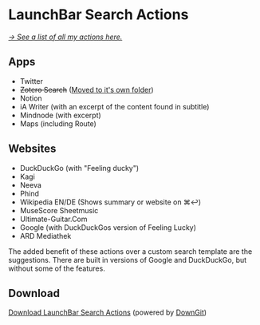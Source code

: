 # LaunchBar Search Actions

*[→ See a list of all my actions here.](https://ptujec.github.io/launchbar)* 

## Apps

- Twitter
- ~~Zotero Search~~ ([Moved to it's own folder](https://github.com/Ptujec/LaunchBar/tree/master/Zotero-Actions#readme))
- Notion
- iA Writer (with an excerpt of the content found in subtitle)
- Mindnode (with excerpt)
- Maps (including Route)

## Websites

- DuckDuckGo (with "Feeling ducky")
- Kagi 
- Neeva
- Phind
- Wikipedia EN/DE (Shows summary or website on ⌘↩)
- MuseScore Sheetmusic
- Ultimate-Guitar.Com
- Google (with DuckDuckGos version of Feeling Lucky)
- ARD Mediathek

The added benefit of these actions over a custom search template are the suggestions. There are built in versions of Google and DuckDuckGo, but without some of the features.

## Download

[Download LaunchBar Search Actions](https://minhaskamal.github.io/DownGit/#/home?url=https://github.com/Ptujec/LaunchBar/tree/master/Search-Actions) (powered by [DownGit](https://github.com/MinhasKamal/DownGit))
